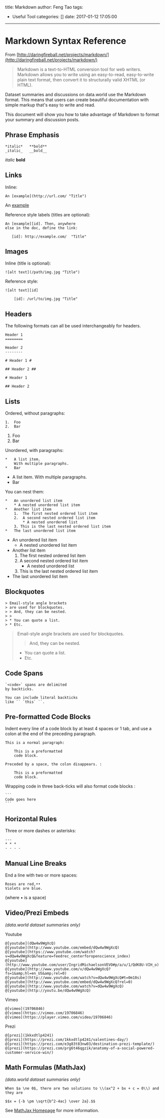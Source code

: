 title: Markdown
author: Feng Tao
tags:
  - Useful Tool
categories: []
date: 2017-01-12 17:05:00
---
# Markdown Syntax Reference

From [http://daringfireball.net/projects/markdown/](http://daringfireball.net/projects/markdown/)
> Markdown is a text-to-HTML conversion tool for web writers. Markdown allows
> you to write using an easy-to-read, easy-to-write plain text format, then
> convert it to structurally valid XHTML (or HTML).

Dataset summaries and discussions on data.world use the Markdown format. This
means that users can create beautiful documentation with simple markup that's
easy to write and read.

This document will show you how to take advantage of Markdown to format your
summary and discussion posts.

## Phrase Emphasis
```
*italic*   **bold**
_italic_   __bold__
```

*italic*   **bold**

<!-- more -->

## Links

Inline:
```
An [example](http://url.com/ "Title")
```
An [example](http://url.com/ "Title")

Reference style labels (titles are optional):

```
An [example][id]. Then, anywhere
else in the doc, define the link:

   [id]: http://example.com/  "Title"
```

## Images

Inline (title is optional):
```
![alt text](/path/img.jpg "Title")
```

Reference style:
```
![alt text][id]

    [id]: /url/to/img.jpg "Title"
```

## Headers

The following formats can all be used interchangeably for headers.
```
Header 1
========

Header 2
--------

# Header 1 #

## Header 2 ##

# Header 1

## Header 2
```


## Lists

Ordered, without paragraphs:
```
1.  Foo
2.  Bar
```

1.  Foo
2.  Bar

Unordered, with paragraphs:
```
*   A list item.
    With multiple paragraphs.
*   Bar
```

*   A list item.
    With multiple paragraphs.
*   Bar

You can nest them:
```
*   An unordered list item
    * A nested unordered list item
*   Another list item
    1.  The first nested ordered list item
    2.  A second nested ordered list item
        * A nested unordered list
    3. This is the last nested ordered list item
*   The last unordered list item
```

*   An unordered list item
    * A nested unordered list item
*   Another list item
    1.  The first nested ordered list item
    2.  A second nested ordered list item
        * A nested unordered list
    3. This is the last nested ordered list item
*   The last unordered list item

## Blockquotes
```
> Email-style angle brackets
> are used for blockquotes.
> > And, they can be nested.
> >
> * You can quote a list.
> * Etc.
```
> Email-style angle brackets
> are used for blockquotes.
> > And, they can be nested.
> >
> * You can quote a list.
> * Etc.


## Code Spans
```
`<code>` spans are delimited
by backticks.
```

```
You can include literal backticks
like `` `this` ``.
```

## Pre-formatted Code Blocks
Indent every line of a code block by at least 4 spaces or 1 tab, and use a
colon at the end of the preceding paragraph.

```
This is a normal paragraph:

    This is a preformatted
    code block.
```

```
Preceded by a space, the colon disappears. :

    This is a preformatted
    code block.
```

Wrapping code in three back-ticks will also format code blocks :

    ```
    Code goes here
    ```


## Horizontal Rules
Three or more dashes or asterisks:
```
---
* * *
- - - -
```

## Manual Line Breaks
End a line with two or more spaces:
```
Roses are red,••
Violets are blue.
```
(where • is a space)

## Video/Prezi Embeds
_(data.world dataset summaries only)_

Youtube
```
@[youtube](dQw4w9WgXcQ)
@[youtube](http://www.youtube.com/embed/dQw4w9WgXcQ)
@[youtube](https://www.youtube.com/watch?v=dQw4w9WgXcQ&feature=feedrec_centerforopenscience_index)
@[youtube](http://www.youtube.com/user/IngridMichaelsonVEVO#p/a/u/1/QdK8U-VIH_o)
@[youtube](http://www.youtube.com/v/dQw4w9WgXcQ?fs=1&amp;hl=en_US&amp;rel=0)
@[youtube](http://www.youtube.com/watch?v=dQw4w9WgXcQ#t=0m10s)
@[youtube](http://www.youtube.com/embed/dQw4w9WgXcQ?rel=0)
@[youtube](http://www.youtube.com/watch?v=dQw4w9WgXcQ)
@[youtube](http://youtu.be/dQw4w9WgXcQ)
```

Vimeo
```
@[vimeo](19706846)
@[vimeo](https://vimeo.com/19706846)
@[vimeo](https://player.vimeo.com/video/19706846)
```

Prezi
```
@[prezi](1kkxdtlp4241)
@[prezi](https://prezi.com/1kkxdtlp4241/valentines-day/)
@[prezi](https://prezi.com/e3g83t83nw03/destination-prezi-template/)
@[prezi](https://prezi.com/prg6t46qgzik/anatomy-of-a-social-powered-customer-service-win/)
```

## Math Formulas (MathJax)
_(data.world dataset summaries only)_

```
When $a \ne 0$, there are two solutions to \\(ax^2 + bx + c = 0\\) and they are

$$x = {-b \pm \sqrt{b^2-4ac} \over 2a}.$$
```
See [MathJax Homepage](http://docs.mathjax.org/) for more information.